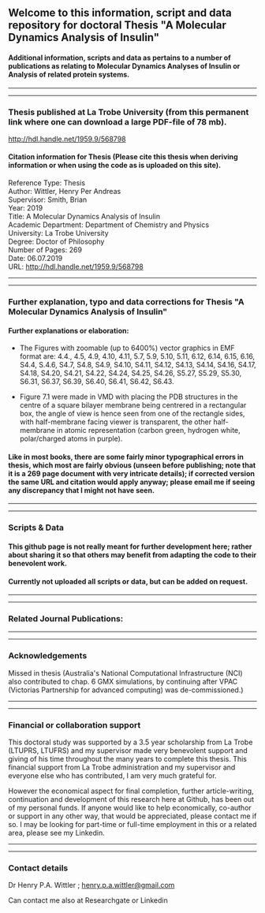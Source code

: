 ## Welcome to this information, script and data repository for doctoral Thesis "A Molecular Dynamics Analysis of Insulin"

#### Additional information, scripts and data as pertains to a number of publications as relating to Molecular Dynamics Analyses of Insulin or Analysis of related protein systems.
-----------------------------------------------------------------
----------------------------------------------------------------- 
### Thesis published at La Trobe University (from this permanent link where one can download a large PDF-file of 78 mb).
http://hdl.handle.net/1959.9/568798


#### Citation information for Thesis (Please cite this thesis when deriving information or when using the code as is uploaded on this site).
Reference Type:  Thesis  
Author: Wittler, Henry Per Andreas   
Supervisor: Smith, Brian  
Year: 2019  
Title: A Molecular Dynamics Analysis of Insulin  
Academic Department: Department of Chemistry and Physics  
University: La Trobe University  
Degree: Doctor of Philosophy  
Number of Pages: 269  
Date: 06.07.2019  
URL: http://hdl.handle.net/1959.9/568798  


-----------------------------------------------------------------
-----------------------------------------------------------------

### Further explanation, typo and  data corrections for Thesis "A Molecular Dynamics Analysis of Insulin"


#### Further explanations or elaboration:

- The Figures with zoomable (up to 6400%) vector graphics in EMF format are: 4.4., 4.5, 4.9, 4.10, 4.11, 5.7, 5.9, 5.10, 5.11, 6.12, 6.14, 6.15, 6.16, S4.4, S.4.6, S4.7, S4.8, S4.9, S4.10, S4.11, S4.12, S4.13, S4.14,  S4.16, S4.17, S4.18, S4.20, S4.21, S4.22, S4.24, S4.25, S4.26, S5.27, S5.29, S5.30, S6.31, S6.37, S6.39, S6.40, S6.41, S6.42, S6.43.

- Figure 7.1 were made in VMD with placing the PDB structures in the centre of a square bilayer membrane being centrered in a rectangular box, the angle of view is hence seen from one of the rectangle sides, with half-membrane facing viewer is transparent, the other half-membrane in atomic representation (carbon green, hydrogen white, polar/charged atoms in purple). 

#### Like in most books, there are some fairly minor typographical errors in thesis, which most are fairly obvious (unseen before publishing; note that it is a 269 page document with very intricate details); if corrected version the same URL and citation would apply anyway; please email me if seeing any discrepancy that I might not have seen.



 
-----------------------------------------------------------------
-----------------------------------------------------------------
### Scripts & Data 

#### This github page is not really meant for further development here; rather about sharing it so that others may benefit from adapting the code to their benevolent work.

#### Currently not uploaded all scripts or data, but can be added on request.

-----------------------------------------------------------------
-----------------------------------------------------------------

### Related Journal Publications:

-----------------------------------------------------------------
-----------------------------------------------------------------

### Acknowledgements

Missed in thesis (Australia's National Computational Infrastructure (NCI) also contributed to chap. 6 GMX simulations, by continuing after VPAC (Victorias Partnership for advanced computing) was de-commissioned.)


-----------------------------------------------------------------
-----------------------------------------------------------------

### Financial or collaboration support

This doctoral study was supported by a 3.5 year scholarship from La Trobe (LTUPRS, LTUFRS) and my supervisor made very benevolent support and giving of his time throughout the many years to complete this thesis. This financial support from La Trobe administration and my supervisor and everyone else who has contributed, I am very much grateful for.

However the economical aspect for final completion, further article-writing, continuation and development of this research here at Github, has been out of my personal funds. If anyone would like to help economically, co-author or support in any other way, that would be appreciated, please contact me if so. I may be looking for part-time or full-time employment in this or a related area, please see my Linkedin.

-----------------------------------------------------------------
-----------------------------------------------------------------

### Contact details

Dr Henry P.A. Wittler ;
henry.p.a.wittler@gmail.com

Can contact me also at Researchgate or Linkedin
